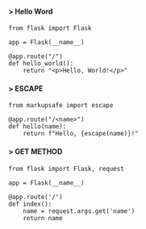 #### > Hello Word

```
from flask import Flask

app = Flask(__name__)

@app.route("/")
def hello_world():
	return "<p>Hello, World!</p>"
```

#### > ESCAPE

```
from markupsafe import escape

@app.route("/<name>")
def hello(name):
    return f"Hello, {escape(name)}!"
```

#### > GET METHOD

```
from flask import Flask, request

app = Flask(__name__)

@app.route('/')
def index():
	name = request.args.get('name')
	return name
```
